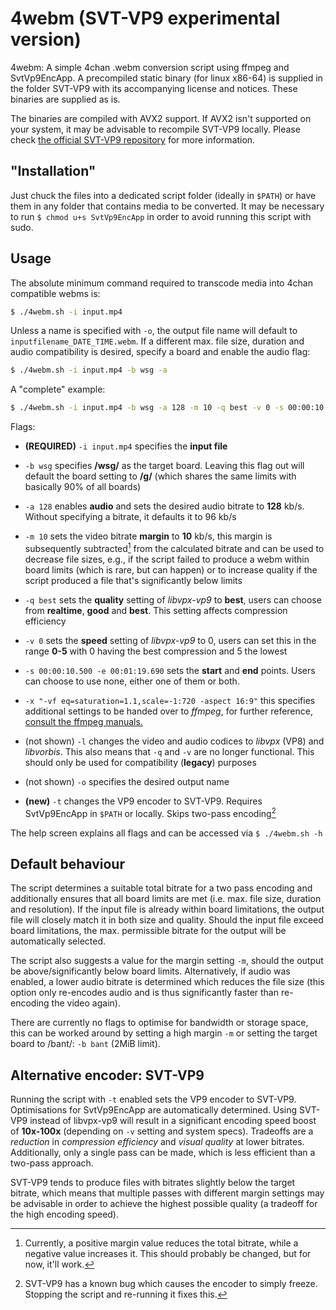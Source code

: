 # 4webm (SVT-VP9 experimental version) 

4webm: A simple 4chan .webm conversion script using ffmpeg and SvtVp9EncApp. A precompiled static binary (for linux x86-64) is supplied in the folder SVT-VP9 with its accompanying license and notices. These binaries are supplied as is.

The binaries are compiled with AVX2 support. If AVX2 isn't supported on your system, it may be advisable to recompile SVT-VP9 locally. Please check [the official SVT-VP9 repository](https://github.com/OpenVisualCloud/SVT-VP9) for more information.

## "Installation"

Just chuck the files into a dedicated script folder (ideally in `$PATH`) or have them in any folder that contains media to be converted. It may be necessary to run `$ chmod u+s SvtVp9EncApp` in order to avoid running this script with sudo.

## Usage

The absolute minimum command required to transcode media into 4chan compatible webms is:

```bash
$ ./4webm.sh -i input.mp4
```
 Unless a name is specified with `-o`, the output file name will default to `inputfilename_DATE_TIME.webm`. If a different max. file size, duration and audio compatibility is desired, specify a board and enable the audio flag:

```bash
$ ./4webm.sh -i input.mp4 -b wsg -a
```
A "complete" example:

```bash
$ ./4webm.sh -i input.mp4 -b wsg -a 128 -m 10 -q best -v 0 -s 00:00:10.500 -e 00:01:19.690 -x "-vf eq=saturation=1.1,scale=-1:720 -aspect 16:9"
```

Flags:
* **(REQUIRED)** `-i input.mp4` specifies the **input file**
* `-b wsg` specifies **/wsg/** as the target board. Leaving this flag out will default the board setting to **/g/** (which shares the same limits with basically 90% of all boards)
* `-a 128` enables **audio** and sets the desired audio bitrate to **128** kb/s. Without specifying a bitrate, it defaults it to 96 kb/s
* `-m 10` sets the video bitrate **margin** to **10** kb/s, this margin is subsequently subtracted[^1] from the calculated bitrate and can be used to decrease file sizes, e.g., if the script failed to produce a webm within board limits (which is rare, but can happen) or to increase quality if the script produced a file that's significantly below limits
* `-q best` sets the **quality** setting of *libvpx-vp9* to **best**, users can choose from **realtime**, **good** and **best**. This setting affects compression efficiency
* `-v 0` sets the **speed** setting of *libvpx-vp9* to 0, users can set this in the range **0-5** with 0 having the best compression and 5 the lowest
* `-s 00:00:10.500 -e 00:01:19.690` sets the **start** and **end** points. Users can choose to use none, either one of them or both.
* `-x "-vf eq=saturation=1.1,scale=-1:720 -aspect 16:9"` this specifies additional settings to be handed over to *ffmpeg*, for further reference, [consult the ffmpeg manuals.](https://trac.ffmpeg.org/wiki "ffmpeg documentation")

* (not shown) `-l` changes the video and audio codices to *libvpx* (VP8) and *libvorbis*. This also means that `-q` and `-v` are no longer functional. This should only be used for compatibility (**legacy**) purposes

* (not shown) `-o` specifies the desired output name

* **(new)** `-t` changes the VP9 encoder to SVT-VP9. Requires SvtVp9EncApp in `$PATH` or locally. Skips two-pass encoding[^2]

The help screen explains all flags and can be accessed via `$ ./4webm.sh -h`

## Default behaviour

The script determines a suitable total bitrate for a two pass encoding and additionally ensures that all board limits are met (i.e. max. file size, duration and resolution). If the input file is already within board limitations, the output file will closely match it in both size and quality. Should the input file exceed board limitations, the max. permissible bitrate for the output will be automatically selected.

The script also suggests a value for the margin setting `-m`, should the output be above/significantly below board limits. Alternatively, if audio was enabled, a lower audio bitrate is determined which reduces the file size (this option only re-encodes audio and is thus significantly faster than re-encoding the video again). 

There are currently no flags to optimise for bandwidth or storage space, this can be worked around by setting a high margin `-m` or setting the target board to /bant/: `-b bant` (2MiB limit).

## Alternative encoder: SVT-VP9

Running the script with `-t` enabled sets the VP9 encoder to SVT-VP9. Optimisations for SvtVp9EncApp are automatically determined. Using SVT-VP9 instead of libvpx-vp9 will result in a significant encoding speed boost of **10x-100x** (depending on `-v` setting and system specs). Tradeoffs are a *reduction* in *compression efficiency* and *visual quality* at lower bitrates. Additionally, only a single pass can be made, which is less efficient than a two-pass approach.

SVT-VP9 tends to produce files with bitrates slightly below the target bitrate, which means that multiple passes with different margin settings may be advisable in order to achieve the highest possible quality (a tradeoff for the high encoding speed).

[^1]: Currently, a positive margin value reduces the total bitrate, while a negative value increases it. This should probably be changed, but for now, it'll work.
[^2]: SVT-VP9 has a known bug which causes the encoder to simply freeze. Stopping the script and re-running it fixes this. 
